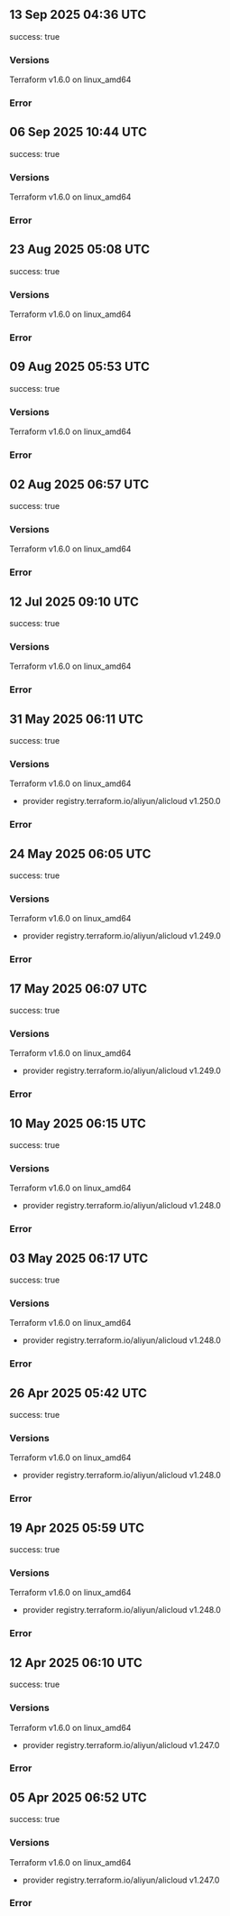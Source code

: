 ## 13 Sep 2025 04:36 UTC

success: true

### Versions

Terraform v1.6.0
on linux_amd64

### Error

## 06 Sep 2025 10:44 UTC

success: true

### Versions

Terraform v1.6.0
on linux_amd64

### Error

## 23 Aug 2025 05:08 UTC

success: true

### Versions

Terraform v1.6.0
on linux_amd64

### Error

## 09 Aug 2025 05:53 UTC

success: true

### Versions

Terraform v1.6.0
on linux_amd64

### Error

## 02 Aug 2025 06:57 UTC

success: true

### Versions

Terraform v1.6.0
on linux_amd64

### Error

## 12 Jul 2025 09:10 UTC

success: true

### Versions

Terraform v1.6.0
on linux_amd64

### Error

## 31 May 2025 06:11 UTC

success: true

### Versions

Terraform v1.6.0
on linux_amd64
+ provider registry.terraform.io/aliyun/alicloud v1.250.0

### Error

## 24 May 2025 06:05 UTC

success: true

### Versions

Terraform v1.6.0
on linux_amd64
+ provider registry.terraform.io/aliyun/alicloud v1.249.0

### Error

## 17 May 2025 06:07 UTC

success: true

### Versions

Terraform v1.6.0
on linux_amd64
+ provider registry.terraform.io/aliyun/alicloud v1.249.0

### Error

## 10 May 2025 06:15 UTC

success: true

### Versions

Terraform v1.6.0
on linux_amd64
+ provider registry.terraform.io/aliyun/alicloud v1.248.0

### Error

## 03 May 2025 06:17 UTC

success: true

### Versions

Terraform v1.6.0
on linux_amd64
+ provider registry.terraform.io/aliyun/alicloud v1.248.0

### Error

## 26 Apr 2025 05:42 UTC

success: true

### Versions

Terraform v1.6.0
on linux_amd64
+ provider registry.terraform.io/aliyun/alicloud v1.248.0

### Error

## 19 Apr 2025 05:59 UTC

success: true

### Versions

Terraform v1.6.0
on linux_amd64
+ provider registry.terraform.io/aliyun/alicloud v1.248.0

### Error

## 12 Apr 2025 06:10 UTC

success: true

### Versions

Terraform v1.6.0
on linux_amd64
+ provider registry.terraform.io/aliyun/alicloud v1.247.0

### Error

## 05 Apr 2025 06:52 UTC

success: true

### Versions

Terraform v1.6.0
on linux_amd64
+ provider registry.terraform.io/aliyun/alicloud v1.247.0

### Error

